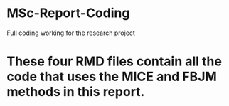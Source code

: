 # MSc-Report-Coding
Full coding working for the research project


# These four RMD files contain all the code that uses the MICE and FBJM methods in this report.

